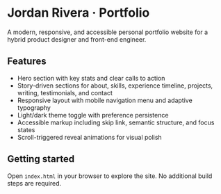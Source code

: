 # Jordan Rivera · Portfolio

A modern, responsive, and accessible personal portfolio website for a hybrid product designer and front-end engineer.

## Features

- Hero section with key stats and clear calls to action
- Story-driven sections for about, skills, experience timeline, projects, writing, testimonials, and contact
- Responsive layout with mobile navigation menu and adaptive typography
- Light/dark theme toggle with preference persistence
- Accessible markup including skip link, semantic structure, and focus states
- Scroll-triggered reveal animations for visual polish

## Getting started

Open `index.html` in your browser to explore the site. No additional build steps are required.
